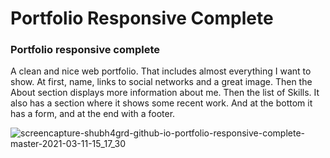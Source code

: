# Portfolio Responsive Complete
### Portfolio responsive complete
A clean and nice web portfolio. That includes almost everything I want to show. At first, name, links to social networks and a great image. Then the About section displays more information about me. Then the list of Skills. It also has a section where it shows some recent work. And at the bottom it has a form, and at the end with a footer.

![screencapture-shubh4grd-github-io-portfolio-responsive-complete-master-2021-03-11-15_17_30](https://user-images.githubusercontent.com/71748600/110768597-601d7c00-827d-11eb-9482-fcbc100b43d1.png)

